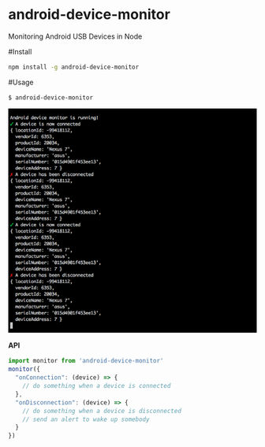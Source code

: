 # android-device-monitor
Monitoring Android USB Devices in Node

#Install
```bash
npm install -g android-device-monitor
```

#Usage
```bash
$ android-device-monitor
```

<img src="https://raw.githubusercontent.com/Urucas/android-device-monitor/master/screen.png" />


**API**

```javascript
import monitor from 'android-device-monitor'
monitor({
  "onConnection": (device) => {
    // do something when a device is connected
  },
  "onDisconnection": (device) => {
    // do something when a device is disconnected
    // send an alert to wake up somebody
  }
})
```
